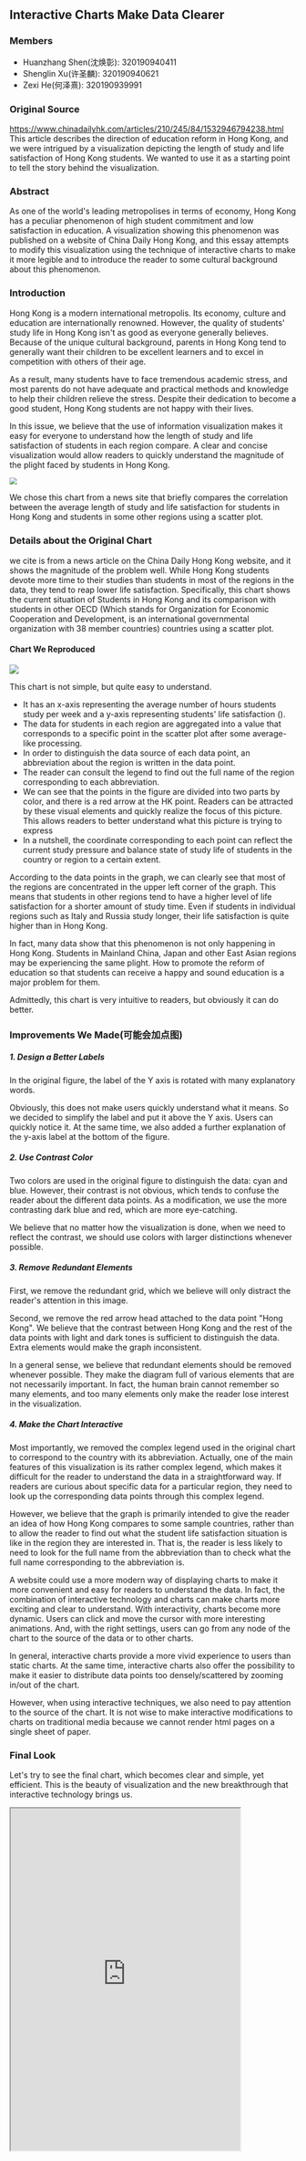 ## Interactive Charts Make Data Clearer

### Members
- Huanzhang Shen(沈焕彰): 320190940411
- Shenglin Xu(许圣麟): 320190940621
- Zexi He(何泽熹): 320190939991     
### Original Source
https://www.chinadailyhk.com/articles/210/245/84/1532946794238.html
This article describes the direction of education reform in Hong Kong, and we were intrigued by a visualization depicting the length of study and life satisfaction of Hong Kong students. We wanted to use it as a starting point to tell the story behind the visualization.

### Abstract

As one of the world's leading metropolises in terms of economy, Hong Kong has a peculiar phenomenon of high student commitment and low satisfaction in education. A visualization showing this phenomenon was published on a website of China Daily Hong Kong, and this essay attempts to modify this visualization using the technique of interactive charts to make it more legible and to introduce the reader to some cultural background about this phenomenon.

### Introduction
Hong Kong is a modern international metropolis. Its economy, culture and education are internationally renowned. However, the quality of students' study life in Hong Kong isn't as good as everyone generally believes. Because of the unique cultural background, parents in Hong Kong tend to generally want their children to be excellent learners and to excel in competition with others of their age.

As a result, many students have to face tremendous academic stress, and most parents do not have adequate and practical methods and knowledge to help their children relieve the stress. Despite their dedication to become a good student, Hong Kong students are not happy with their lives.

In this issue, we believe that the use of information visualization makes it easy for everyone to understand how the length of study and life satisfaction of students in each region compare. A clear and concise visualization would allow readers to quickly understand the magnitude of the plight faced by students in Hong Kong.

<img src="C:\Users\86136\Desktop\Project_2.jpg" style="zoom: 80%;" />

We chose this chart from a news site that briefly compares the correlation between the average length of study and life satisfaction for students in Hong Kong and students in some other regions using a scatter plot. 

### Details about the Original Chart

 we cite is from a news article on the China Daily Hong Kong website, and it shows the magnitude of the problem well. While Hong Kong students devote more time to their studies than students in most of the regions in the data, they tend to reap lower life satisfaction.
Specifically, this chart shows the current situation of Students in Hong Kong and its comparison with students in other OECD (Which stands for Organization for Economic Cooperation and Development, is an international governmental organization with 38 member countries) countries using a scatter plot. 

#### Chart We Reproduced

<img src="C:\Users\86136\Desktop\复现图片.png"  /> 

This chart is not simple, but quite easy to understand. 

- It has an x-axis representing the average number of hours students study per week and a y-axis representing students' life satisfaction (). 
- The data for students in each region are aggregated into a value that corresponds to a specific point in the scatter plot after some average-like processing.
-  In order to distinguish the data source of each data point, an abbreviation about the region is written in the data point. 
-  The reader can consult the legend to find out the full name of the region corresponding to each abbreviation. 
- We can see that the points in the figure are divided into two parts by color, and there is a red arrow at the HK point. Readers can be attracted by these visual elements and quickly realize the focus of this picture. This allows readers to better understand what this picture is trying to express
- In a nutshell, the coordinate corresponding to each point can reflect the current study pressure and balance state of study life of students in the country or region to a certain extent.

According to the data points in the graph, we can clearly see that most of the regions are concentrated in the upper left corner of the graph. This means that students in other regions tend to have a higher level of life satisfaction for a shorter amount of study time. Even if students in individual regions such as Italy and Russia study longer, their life satisfaction is quite higher than in Hong Kong.

In fact, many data show that this phenomenon is not only happening in Hong Kong. Students in Mainland China, Japan and other East Asian regions may be experiencing the same plight. How to promote the reform of education so that students can receive a happy and sound education is a major problem for them.

Admittedly, this chart is very intuitive to readers, but obviously it can do better.

### Improvements We Made(可能会加点图)

##### 1. Design a Better Labels

 In the original figure, the label of the Y axis is rotated with many explanatory words.

Obviously, this does not make users quickly understand what it means. So we decided to simplify the label and put it above the Y axis. Users can quickly notice it. At the same time, we also added a further explanation of the y-axis label at the bottom of the figure.

##### 2. Use Contrast Color
Two colors are used in the original figure to distinguish the data: cyan and blue. However, their contrast is not obvious, which tends to confuse the reader about the different data points. As a modification, we use the more contrasting dark blue and red, which are more eye-catching.

We believe that no matter how the visualization is done, when we need to reflect the contrast, we should use colors with larger distinctions whenever possible.

##### 3. Remove Redundant Elements

First, we remove the redundant grid, which we believe will only distract the reader's attention in this image.

Second, we remove the red arrow head attached to the data point "Hong Kong". We believe that the contrast between Hong Kong and the rest of the data points with light and dark tones is sufficient to distinguish the data. Extra elements would make the graph inconsistent.

In a general sense, we believe that redundant elements should be removed whenever possible. They make the diagram full of various elements that are not necessarily important. In fact, the human brain cannot remember so many elements, and too many elements only make the reader lose interest in the visualization.

##### 4. Make the Chart Interactive

Most importantly, we removed the complex legend used in the original chart to correspond to the country with its abbreviation. Actually, one of the main features of this visualization is its rather complex legend, which makes it difficult for the reader to understand the data in a straightforward way. If readers are curious about specific data for a particular region, they need to look up the corresponding data points through this complex legend. 

However, we believe that the graph is primarily intended to give the reader an idea of how Hong Kong compares to some sample countries, rather than to allow the reader to find out what the student life satisfaction situation is like in the region they are interested in. That is, the reader is less likely to need to look for the full name from the abbreviation than to check what the full name corresponding to the abbreviation is. 

 A website could use a more modern way of displaying charts to make it more convenient and easy for readers to understand the data. In fact, the combination of interactive technology and charts can make charts more exciting and clear to understand. With interactivity, charts become more dynamic. Users can click and move the cursor with more interesting animations. And, with the right settings, users can go from any node of the chart to the source of the data or to other charts.

In general, interactive charts provide a more vivid experience to users than static charts. At the same time, interactive charts also offer the possibility to make it easier to distribute data points too densely/scattered by zooming in/out of the chart.

However, when using interactive techniques, we also need to pay attention to the source of the chart. It is not wise to make interactive modifications to charts on traditional media because we cannot render html pages on a single sheet of paper.

### Final Look

Let's try to see the final chart, which becomes clear and simple, yet efficient. This is the beauty of visualization and the new breakthrough that interactive technology brings us.

<iframe 
height=600   
width=80% 
src="https://xushl.github.io/project2" 
allowfullscreen
</iframe>

### Conclusion

We are exposed to data visualization all the time in our daily lives. In the case we have chosen, for example, an accurate and concise visualization that allows the general public (not just the people involved) to understand the seriousness of the situation may be helpful to every member of the public community. After all, education, as an important part of the public sector, has a significant impact on almost everyone.

That's why the use of appropriate visualizations to make data more clearly presentable is an important topic for us mappers to consider. If visualizations are drawn using inappropriate methods, as in some of the cases we have seen in this case, they can make it difficult for readers to read or lose interest in the story behind the data.

We believe that the right modifications can make visualizations more efficient. In this case, the main solution we used was to use interactive techniques to make the visualization more vivid and straightforward.

Interaction techniques are amazing in that they can make the reader relate to seemingly "unchanging" data in a whole new way. But we should also be aware of the limitations of interactivity - without the right vehicle, making a chart interactive can be counterproductive.